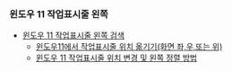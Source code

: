 ### 윈도우 11 작업표시줄 왼쪽
- [윈도우 11 작업표시줄 왼쪽 검색](https://www.google.com/search?q=%EC%9C%88%EB%8F%84%EC%9A%B0+11+%EC%9E%91%EC%97%85%ED%91%9C%EC%8B%9C%EC%A4%84+%EC%99%BC%EC%AA%BD&rlz=1C1GCEU_koKR1161KR1161&oq=%EC%9C%88%EB%8F%84%EC%9A%B0+11+%EC%9E%91%EC%97%85&gs_lcrp=EgZjaHJvbWUqBwgDEAAYgAQyBggAEEUYOTIHCAEQABiABDIHCAIQABiABDIHCAMQABiABDIHCAQQABiABDIHCAUQABiABDIHCAYQABiABDIGCAcQRRg90gEJMzY3MjRqMGo3qAIAsAIA&sourceid=chrome&ie=UTF-8)
  - [윈도우11에서 작업표시줄 위치 옮기기(화면 좌,우,또는 위)](https://imzm.tistory.com/94)
  - [윈도우 11 작업표시줄 위치 변경 및 왼쪽 정렬 방법](https://blog.naver.com/jazzlubu/223533109534)